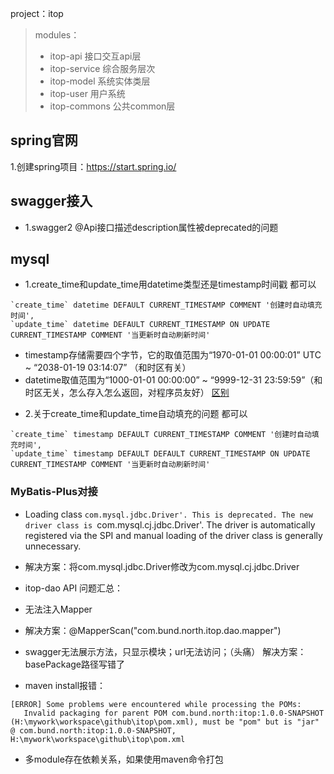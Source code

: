 project：itop
>modules：
> + itop-api 接口交互api层
> + itop-service 综合服务层次
> + itop-model 系统实体类层
> + itop-user 用户系统
> + itop-commons 公共common层

## spring官网
1.创建spring项目：https://start.spring.io/

## swagger接入
+ 1.swagger2 @Api接口描述description属性被deprecated的问题

## mysql
+ 1.create_time和update_time用datetime类型还是timestamp时间戳
都可以
```
`create_time` datetime DEFAULT CURRENT_TIMESTAMP COMMENT '创建时自动填充时间',
`update_time` datetime DEFAULT CURRENT_TIMESTAMP ON UPDATE CURRENT_TIMESTAMP COMMENT '当更新时自动刷新时间'
```
- timestamp存储需要四个字节，它的取值范围为“1970-01-01 00:00:01” UTC ~ “2038-01-19 03:14:07” （和时区有关）
- datetime取值范围为“1000-01-01 00:00:00” ~ “9999-12-31 23:59:59”（和时区无关，怎么存入怎么返回，对程序员友好）
[区别](https://www.cnblogs.com/deityjian/p/11452295.html)
+ 2.关于create_time和update_time自动填充的问题
都可以
```
`create_time` timestamp DEFAULT CURRENT_TIMESTAMP COMMENT '创建时自动填充时间',
`update_time` timestamp DEFAULT DEFAULT CURRENT_TIMESTAMP ON UPDATE CURRENT_TIMESTAMP COMMENT '当更新时自动刷新时间'
```

### MyBatis-Plus对接
- Loading class `com.mysql.jdbc.Driver'. This is deprecated. The new driver class is `com.mysql.cj.jdbc.Driver'. The driver is automatically registered via the SPI and manual loading of the driver class is generally unnecessary.
- 解决方案：将com.mysql.jdbc.Driver修改为com.mysql.cj.jdbc.Driver 

- itop-dao API 问题汇总：
- 无法注入Mapper
- 解决方案：@MapperScan("com.bund.north.itop.dao.mapper")

- swagger无法展示方法，只显示模块；url无法访问；（头痛）
解决方案：basePackage路径写错了
+ maven install报错：
```
[ERROR] Some problems were encountered while processing the POMs:
   Invalid packaging for parent POM com.bund.north:itop:1.0.0-SNAPSHOT (H:\mywork\workspace\github\itop\pom.xml), must be "pom" but is "jar" @ com.bund.north:itop:1.0.0-SNAPSHOT, H:\mywork\workspace\github\itop\pom.xml
```

+ 多module存在依赖关系，如果使用maven命令打包